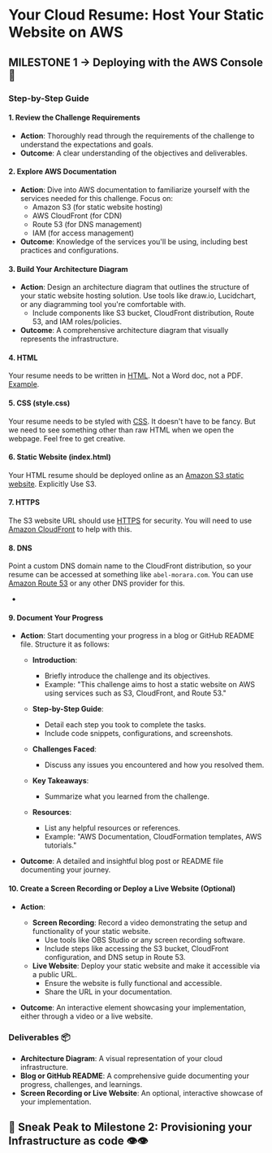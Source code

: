 # Your Cloud Resume: Host Your Static Website on AWS

## MILESTONE 1 -> Deploying with the AWS Console 🚀

### Step-by-Step Guide 

#### 1. Review the Challenge Requirements
- **Action**: Thoroughly read through the requirements of the challenge to understand the expectations and goals.
- **Outcome**: A clear understanding of the objectives and deliverables.

#### 2. Explore AWS Documentation
- **Action**: Dive into AWS documentation to familiarize yourself with the services needed for this challenge. Focus on:
  - Amazon S3 (for static website hosting)
  - AWS CloudFront (for CDN)
  - Route 53 (for DNS management)
  - IAM (for access management)
- **Outcome**: Knowledge of the services you'll be using, including best practices and configurations.

#### 3. Build Your Architecture Diagram
- **Action**: Design an architecture diagram that outlines the structure of your static website hosting solution. Use tools like draw.io, Lucidchart, or any diagramming tool you're comfortable with.
  - Include components like S3 bucket, CloudFront distribution, Route 53, and IAM roles/policies.
- **Outcome**: A comprehensive architecture diagram that visually represents the infrastructure.

#### 4. HTML

 Your resume needs to be written in [HTML](https://developer.mozilla.org/en-US/docs/Web/HTML). Not a Word doc, not a PDF. [Example](https://codepen.io/emzarts/pen/OXzmym).

#### 5. CSS (style.css)
Your resume needs to be styled with [CSS](https://www.w3schools.com/css/). It doesn't have to be fancy. But we need to see something other than raw HTML when we open the webpage. Feel free to get creative.

#### 6. Static Website (index.html)
Your HTML resume should be deployed online as an [Amazon S3 static website](https://docs.aws.amazon.com/AmazonS3/latest/dev/WebsiteHosting.html). Explicitly Use S3. 

#### 7. HTTPS
The S3 website URL should use [HTTPS](https://www.cloudflare.com/learning/ssl/what-is-https/) for security. You will need to use [Amazon CloudFront](https://aws.amazon.com/blogs/networking-and-content-delivery/amazon-s3-amazon-cloudfront-a-match-made-in-the-cloud/) to help with this.

#### 8. DNS
Point a custom DNS domain name to the CloudFront distribution, so your resume can be accessed at something like `abel-morara.com`. You can use [Amazon Route 53](https://aws.amazon.com/route53/) or any other DNS provider for this.

- 
#### 9. Document Your Progress
- **Action**: Start documenting your progress in a blog or GitHub README file. Structure it as follows:

  - **Introduction**:
    - Briefly introduce the challenge and its objectives.
    - Example: "This challenge aims to host a static website on AWS using services such as S3, CloudFront, and Route 53."

  - **Step-by-Step Guide**:
    - Detail each step you took to complete the tasks.
    - Include code snippets, configurations, and screenshots.

  - **Challenges Faced**:
    - Discuss any issues you encountered and how you resolved them.

  - **Key Takeaways**:
    - Summarize what you learned from the challenge.

  - **Resources**:
    - List any helpful resources or references.
    - Example: "AWS Documentation, CloudFormation templates, AWS tutorials."

- **Outcome**: A detailed and insightful blog post or README file documenting your journey.

#### 10. Create a Screen Recording or Deploy a Live Website (Optional)
- **Action**: 
  - **Screen Recording**: Record a video demonstrating the setup and functionality of your static website.
    - Use tools like OBS Studio or any screen recording software.
    - Include steps like accessing the S3 bucket, CloudFront configuration, and DNS setup in Route 53.
  - **Live Website**: Deploy your static website and make it accessible via a public URL.
    - Ensure the website is fully functional and accessible.
    - Share the URL in your documentation.

- **Outcome**: An interactive element showcasing your implementation, either through a video or a live website.

### Deliverables 📦

- **Architecture Diagram**: A visual representation of your cloud infrastructure.
- **Blog or GitHub README**: A comprehensive guide documenting your progress, challenges, and learnings.
- **Screen Recording or Live Website**: An optional, interactive showcase of your implementation.

## 👀 Sneak Peak to Milestone 2: Provisioning your Infrastructure as code 👁️👁️
